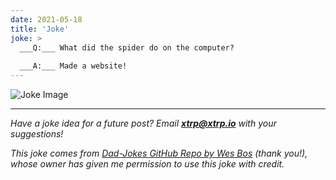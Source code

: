 ```yaml
---
date: 2021-05-18
title: 'Joke'
joke: >
  ___Q:___ What did the spider do on the computer?
  
  ___A:___ Made a website!
---
```


![Joke Image](https://private.xtrp.io/projects/DailyDeveloperJokes/public_image_server/images/5e1258bb6df5f.png)

---
*Have a joke idea for a future post? Email **[xtrp@xtrp.io](mailto:xtrp@xtrp.io)** with your suggestions!*

*This joke comes from [Dad-Jokes GitHub Repo by Wes Bos](https://github.com/wesbos/dad-jokes) (thank you!), whose owner has given me permission to use this joke with credit.*

<!-- 
Joke text:
**Q:** What did the spider do on the computer?

**A:** Made a website!
 -->

